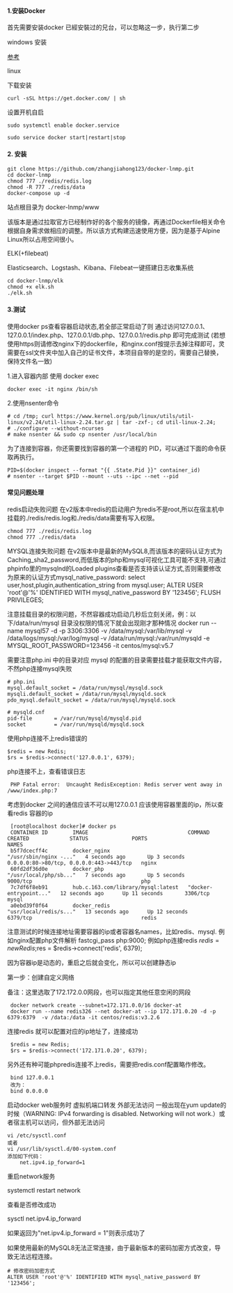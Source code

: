 #### 1.安装Docker

首先需要安装docker 已經安裝过的兄台，可以忽略这一步，执行第二步

windows 安装

[参考](https://www.jianshu.com/p/27dc76f855f1)


linux

下载安装
````
curl -sSL https://get.docker.com/ | sh
````
设置开机自启
````
sudo systemctl enable docker.service

sudo service docker start|restart|stop
````

#### 2. 安装
````
git clone https://github.com/zhangjiahong123/docker-lnmp.git
cd docker-lnmp
chmod 777 ./redis/redis.log
chmod -R 777 ./redis/data
docker-compose up -d
````
站点根目录为 docker-lnmp/www

该版本是通过拉取官方已经制作好的各个服务的镜像，再通过Dockerfile相关命令根据自身需求做相应的调整。所以该方式构建迅速使用方便，因为是基于Alpine Linux所以占用空间很小。

ELK(+filebeat)

Elasticsearch、Logstash、Kibana、Filebeat一键搭建日志收集系统

````
cd docker-lnmp/elk
chmod +x elk.sh
./elk.sh
````

#### 3.测试
使用docker ps查看容器启动状态,若全部正常启动了则 通过访问127.0.0.1、127.0.0.1/index.php、127.0.0.1/db.php、127.0.0.1/redis.php 即可完成测试 (若想使用https则请修改nginx下的dockerfile，和nginx.conf按提示去掉注释即可，灵需要在ssl文件夹中加入自己的证书文件，本项目自带的是空的，需要自己替换，保持文件名一致)

1.进入容器内部
使用 docker exec
````
docker exec -it nginx /bin/sh
````
2.使用nsenter命令
````
# cd /tmp; curl https://www.kernel.org/pub/linux/utils/util-linux/v2.24/util-linux-2.24.tar.gz | tar -zxf-; cd util-linux-2.24;
# ./configure --without-ncurses
# make nsenter && sudo cp nsenter /usr/local/bin
````
为了连接到容器，你还需要找到容器的第一个进程的 PID，可以通过下面的命令获取再执行。
````
PID=$(docker inspect --format "{{ .State.Pid }}" container_id)
# nsenter --target $PID --mount --uts --ipc --net --pid
````


#### 常见问题处理

redis启动失败问题 在v2版本中redis的启动用户为redis不是root,所以在宿主机中挂载的./redis/redis.log和./redis/data需要有写入权限。

    chmod 777 ./redis/redis.log
    chmod 777 ./redis/data
    
    
MYSQL连接失败问题 在v2版本中是最新的MySQL8,而该版本的密码认证方式为Caching_sha2_password,而低版本的php和mysql可视化工具可能不支持,可通过phpinfo里的mysqlnd的Loaded plugins查看是否支持该认证方式,否则需要修改为原来的认证方式mysql_native_password: select user,host,plugin,authentication_string from mysql.user; ALTER USER 'root'@'%' IDENTIFIED WITH mysql_native_password BY '123456'; FLUSH PRIVILEGES;

注意挂载目录的权限问题，不然容器成功启动几秒后立刻关闭，例：以下/data/run/mysql 目录没权限的情况下就会出现刚才那种情况 docker run --name mysql57 -d -p 3306:3306 -v /data/mysql:/var/lib/mysql -v /data/logs/mysql:/var/log/mysql -v /data/run/mysql:/var/run/mysqld -e MYSQL_ROOT_PASSWORD=123456 -it centos/mysql:v5.7

需要注意php.ini 中的目录对应 mysql 的配置的目录需要挂载才能获取文件内容，不然php连接mysql失败


  ```
  # php.ini
  mysql.default_socket = /data/run/mysql/mysqld.sock
  mysqli.default_socket = /data/run/mysql/mysqld.sock
  pdo_mysql.default_socket = /data/run/mysql/mysqld.sock
  
  # mysqld.cnf
  pid-file       = /var/run/mysqld/mysqld.pid
  socket         = /var/run/mysqld/mysqld.sock
  
  ```

使用php连接不上redis错误的
 ```
 $redis = new Redis;
 $rs = $redis->connect('127.0.0.1', 6379);
 ```
 
php连接不上，查看错误日志
```
 PHP Fatal error:  Uncaught RedisException: Redis server went away in /www/index.php:7
````
考虑到docker 之间的通信应该不可以用127.0.0.1 应该使用容器里面的ip，所以查看redis 容器的ip

```
 [root@localhost docker]# docker ps
 CONTAINER ID        IMAGE                                COMMAND                  CREATED             STATUS              PORTS                                      NAMES
 b5f7dcecff4c        docker_nginx                         "/usr/sbin/nginx -..."   4 seconds ago       Up 3 seconds        0.0.0.0:80->80/tcp, 0.0.0.0:443->443/tcp   nginx
 60fd2df36d0e        docker_php                           "/usr/local/php/sb..."   7 seconds ago       Up 5 seconds        9000/tcp                                   php
 7c7df6f8eb91        hub.c.163.com/library/mysql:latest   "docker-entrypoint..."   12 seconds ago      Up 11 seconds       3306/tcp                                   mysql
 a0ebd39f0f64        docker_redis                         "usr/local/redis/s..."   13 seconds ago      Up 12 seconds       6379/tcp                                   redis
````
注意测试的时候连接地址需要容器的ip或者容器名names，比如redis、mysql. 例如nginx配置php文件解析 fastcgi_pass php:9000; 例如php连接redis $redis = new Redis;$res = $redis->connect('redis', 6379);

因为容器ip是动态的，重启之后就会变化，所以可以创建静态ip


第一步：创建自定义网络

备注：这里选取了172.172.0.0网段，也可以指定其他任意空闲的网段
```
 docker network create --subnet=172.171.0.0/16 docker-at
 docker run --name redis326 --net docker-at --ip 172.171.0.20 -d -p 6379:6379  -v /data:/data -it centos/redis:v3.2.6
```
连接redis 就可以配置对应的ip地址了，连接成功

```
 $redis = new Redis;
 $rs = $redis->connect('172.171.0.20', 6379);
```

另外还有种可能phpredis连接不上redis，需要把redis.conf配置略作修改。
````
 bind 127.0.0.1
 改为：
 bind 0.0.0.0
````
启动docker web服务时 虚拟机端口转发 外部无法访问 一般出现在yum update的时候（WARNING: IPv4 forwarding is disabled. Networking will not work.）或者宿主机可以访问，但外部无法访问
```
vi /etc/sysctl.conf
或者
vi /usr/lib/sysctl.d/00-system.conf
添加如下代码：
    net.ipv4.ip_forward=1
```

重启network服务

systemctl restart network

查看是否修改成功

sysctl net.ipv4.ip_forward

如果返回为"net.ipv4.ip_forward = 1"则表示成功了

如果使用最新的MySQL8无法正常连接，由于最新版本的密码加密方式改变，导致无法远程连接。
```
# 修改密码加密方式
ALTER USER 'root'@'%' IDENTIFIED WITH mysql_native_password BY '123456';
```